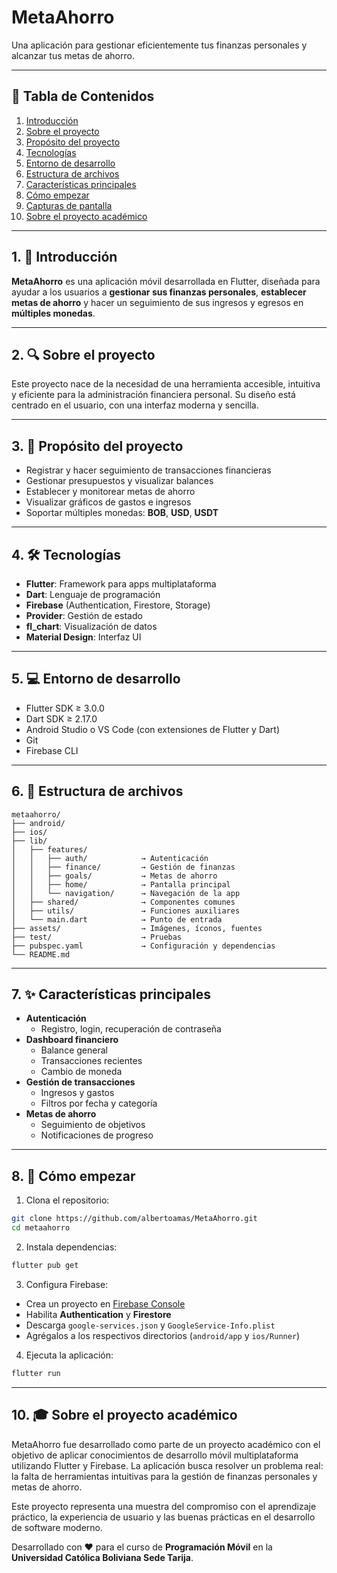 # MetaAhorro

Una aplicación para gestionar eficientemente tus finanzas personales y alcanzar tus metas de ahorro.

---

## 📑 Tabla de Contenidos

1. [Introducción](#1-introducción)
2. [Sobre el proyecto](#2-sobre-el-proyecto)
3. [Propósito del proyecto](#3-propósito-del-proyecto)
4. [Tecnologías](#4-tecnologías)
5. [Entorno de desarrollo](#5-entorno-de-desarrollo)
6. [Estructura de archivos](#6-estructura-de-archivos)
7. [Características principales](#7-características-principales)
8. [Cómo empezar](#8-cómo-empezar)
9. [Capturas de pantalla](#9-capturas-de-pantalla)
10. [Sobre el proyecto académico](#10-sobre-el-proyecto-académico)

---

## 1. 📱 Introducción

**MetaAhorro** es una aplicación móvil desarrollada en Flutter, diseñada para ayudar a los usuarios a **gestionar sus finanzas personales**, **establecer metas de ahorro** y hacer un seguimiento de sus ingresos y egresos en **múltiples monedas**.

---

## 2. 🔍 Sobre el proyecto

Este proyecto nace de la necesidad de una herramienta accesible, intuitiva y eficiente para la administración financiera personal. Su diseño está centrado en el usuario, con una interfaz moderna y sencilla.

---

## 3. 🎯 Propósito del proyecto

- Registrar y hacer seguimiento de transacciones financieras
- Gestionar presupuestos y visualizar balances
- Establecer y monitorear metas de ahorro
- Visualizar gráficos de gastos e ingresos
- Soportar múltiples monedas: **BOB**, **USD**, **USDT**

---

## 4. 🛠 Tecnologías

- **Flutter**: Framework para apps multiplataforma
- **Dart**: Lenguaje de programación
- **Firebase** (Authentication, Firestore, Storage)
- **Provider**: Gestión de estado
- **fl_chart**: Visualización de datos
- **Material Design**: Interfaz UI

---

## 5. 💻 Entorno de desarrollo

- Flutter SDK ≥ 3.0.0  
- Dart SDK ≥ 2.17.0  
- Android Studio o VS Code (con extensiones de Flutter y Dart)  
- Git  
- Firebase CLI  

---

## 6. 📁 Estructura de archivos

```
metaahorro/
├── android/
├── ios/
├── lib/
│   ├── features/
│   │   ├── auth/            → Autenticación
│   │   ├── finance/         → Gestión de finanzas
│   │   ├── goals/           → Metas de ahorro
│   │   ├── home/            → Pantalla principal
│   │   └── navigation/      → Navegación de la app
│   ├── shared/              → Componentes comunes
│   ├── utils/               → Funciones auxiliares
│   └── main.dart            → Punto de entrada
├── assets/                  → Imágenes, íconos, fuentes
├── test/                    → Pruebas
├── pubspec.yaml             → Configuración y dependencias
└── README.md
```

---

## 7. ✨ Características principales

- **Autenticación**  
  - Registro, login, recuperación de contraseña  
- **Dashboard financiero**  
  - Balance general  
  - Transacciones recientes  
  - Cambio de moneda  
- **Gestión de transacciones**  
  - Ingresos y gastos  
  - Filtros por fecha y categoría  
- **Metas de ahorro**  
  - Seguimiento de objetivos  
  - Notificaciones de progreso  

---

## 8. 🚀 Cómo empezar

1. Clona el repositorio:

```bash
git clone https://github.com/albertoamas/MetaAhorro.git
cd metaahorro
```

2. Instala dependencias:

```bash
flutter pub get
```

3. Configura Firebase:

- Crea un proyecto en [Firebase Console](https://console.firebase.google.com)
- Habilita **Authentication** y **Firestore**
- Descarga `google-services.json` y `GoogleService-Info.plist`
- Agrégalos a los respectivos directorios (`android/app` y `ios/Runner`)

4. Ejecuta la aplicación:

```bash
flutter run
```

---

## 10. 🎓 Sobre el proyecto académico

MetaAhorro fue desarrollado como parte de un proyecto académico con el objetivo de aplicar conocimientos de desarrollo móvil multiplataforma utilizando Flutter y Firebase. La aplicación busca resolver un problema real: la falta de herramientas intuitivas para la gestión de finanzas personales y metas de ahorro.

Este proyecto representa una muestra del compromiso con el aprendizaje práctico, la experiencia de usuario y las buenas prácticas en el desarrollo de software moderno.

Desarrollado con ❤️ para el curso de **Programación Móvil** en la **Universidad Católica Boliviana Sede Tarija**.